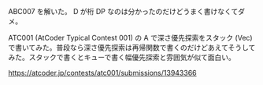 ABC007 を解いた。 D が桁 DP なのは分かったのだけどうまく書けなくてダメ。

ATC001 (AtCoder Typical Contest 001) の A で深さ優先探索をスタック (Vec) で書いてみた。普段なら深さ優先探索は再帰関数で書くのだけどあえてそうしてみた。スタックで書くとキューで書く幅優先探索と雰囲気が似て面白い。

<https://atcoder.jp/contests/atc001/submissions/13943366>
